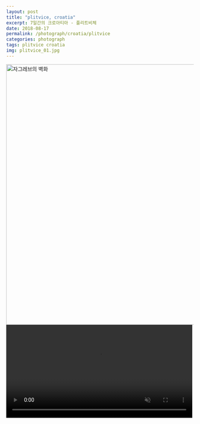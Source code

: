 ```yaml
---
layout: post
title: "plitvice, croatia"
excerpt: 7일간의 크로아티아 - 플리트비체
date: 2018-08-17
permalink: /photograph/croatia/plitvice
categories: photograph
tags: plitvice croatia
img: plitvice_01.jpg
---
```


<div id="plitvice">
  <div class="content content_01"></div>

  <img class="content content_02" src="/assets/img/IMG_4253.jpg" title="자그레브의 벽화" width="700px">

  <video class="content content_03" width="500px" loop autoplay muted>
    <source src="/assets/img/IMG_0718.mp4" type="video/mp4" />
  </video>
</div>